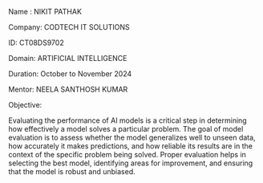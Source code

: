 Name : NIKIT PATHAK

Company: CODTECH IT SOLUTIONS

ID: CT08DS9702

Domain: ARTIFICIAL INTELLIGENCE

Duration: October to November 2024

Mentor: NEELA SANTHOSH KUMAR

Objective: 

Evaluating the performance of AI models is a critical step in determining how effectively a model solves a particular problem. The goal of model evaluation is to assess whether the model generalizes well to unseen data, how accurately it makes predictions, and how reliable its results are in the context of the specific problem being solved. Proper evaluation helps in selecting the best model, identifying areas for improvement, and ensuring that the model is robust and unbiased.
